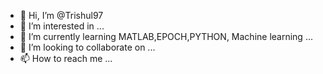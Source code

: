 - 👋 Hi, I’m @Trishul97
- 👀 I’m interested in ...
- 🌱 I’m currently learning MATLAB,EPOCH,PYTHON, Machine learning  ...
- 💞️ I’m looking to collaborate on  ...
- 📫 How to reach me ...

<!---
Trishul97/Trishul97 is a ✨ special ✨ repository because its `README.md` (this file) appears on your GitHub profile.
You can click the Preview link to take a look at your changes.
--->
